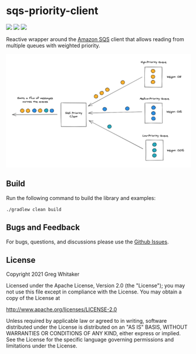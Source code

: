 # sqs-priority-client
[![][build img]][build]
[![][docs img]][docs]
[![][license img]][license]

Reactive wrapper around the [Amazon SQS](https://aws.amazon.com/sqs/) client that allows reading from multiple queues with weighted priority.

![client-diagram](diagram.png)

## Build
Run the following command to build the library and examples:

    ./gradlew clean build

## Bugs and Feedback
For bugs, questions, and discussions please use the [Github Issues](https://github.com/gregwhitaker/sqs-priority-client/issues).

## License
Copyright 2021 Greg Whitaker

Licensed under the Apache License, Version 2.0 (the "License");
you may not use this file except in compliance with the License.
You may obtain a copy of the License at

http://www.apache.org/licenses/LICENSE-2.0

Unless required by applicable law or agreed to in writing, software
distributed under the License is distributed on an "AS IS" BASIS,
WITHOUT WARRANTIES OR CONDITIONS OF ANY KIND, either express or implied.
See the License for the specific language governing permissions and
limitations under the License.

[build]:https://github.com/gregwhitaker/sqs-priority-client/actions/workflows/gradle-build.yml
[build img]:https://github.com/gregwhitaker/sqs-priority-client/actions/workflows/gradle-build.yml/badge.svg

[docs]:https://gregwhitaker.github.io/sqs-priority-client
[docs img]:https://img.shields.io/badge/Documentation-yes-green.svg

[license]:LICENSE
[license img]:https://img.shields.io/badge/License-Apache%202-blue.svg